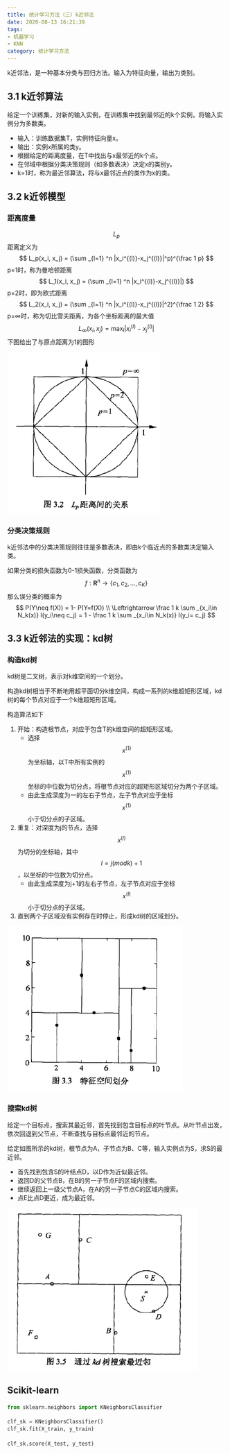 ```yaml
---
title: 统计学习方法（三）k近邻法
date: 2020-08-13 16:21:39
tags: 
- 机器学习
- KNN
category: 统计学习方法
---
```


k近邻法，是一种基本分类与回归方法。输入为特征向量，输出为类别。

<!--more-->

## 3.1 k近邻算法

给定一个训练集，对新的输入实例，在训练集中找到最邻近的k个实例，将输入实例分为多数类。

- 输入：训练数据集T，实例特征向量x。
- 输出：实例x所属的类y。
- 根据给定的距离度量，在T中找出与x最邻近的k个点。
- 在邻域中根据分类决策规则（如多数表决）决定x的类别y。
- k=1时，称为最近邻算法，将与x最邻近点的类作为x的类。

## 3.2 k近邻模型

### 距离度量

$$L_p$$距离定义为
$$
L_p(x_i, x_j) = (\sum _{l=1} ^n |x_i^{(l)}-x_j^{(l)}|^p)^{\frac 1 p}
$$
p=1时，称为曼哈顿距离
$$
L_1(x_i, x_j) = (\sum _{l=1} ^n |x_i^{(l)}-x_j^{(l)}|)
$$
p=2时，即为欧式距离
$$
L_2(x_i, x_j) = (\sum _{l=1} ^n |x_i^{(l)}-x_j^{(l)}|^2)^{\frac 1 2}
$$
p=∞时，称为切比雪夫距离，为各个坐标距离的最大值
$$
L_\infty(x_i, x_j) = \max_l |x_i^{(l)}-x_j^{(l)}|
$$
下图给出了与原点距离为1的图形

![](统计学习方法（三）k近邻法/1.png)

### 分类决策规则

k近邻法中的分类决策规则往往是多数表决，即由k个临近点的多数类决定输入类。

如果分类的损失函数为0-1损失函数，分类函数为
$$
f: \mathbf R^n \rightarrow \{c_1, c_2, ..., c_K\}
$$
那么误分类的概率为
$$
P(Y\neq f(X)) = 1- P(Y=f(X)) \\
\Leftrightarrow \frac 1 k \sum _{x_i\in N_k(x)} I(y_i\neq c_j) = 1 - \frac 1 k \sum _{x_i\in N_k(x)} I(y_i= c_j)
$$
## 3.3 k近邻法的实现：kd树

### 构造kd树

kd树是二叉树，表示对k维空间的一个划分。

构造kd树相当于不断地用超平面切分k维空间，构成一系列的k维超矩形区域，kd树的每个节点对应于一个k维超矩形区域。

构造算法如下

1. 开始：构造根节点，对应于包含T的k维空间的超矩形区域。
   - 选择$$x^{(1)}$$为坐标轴，以T中所有实例的$$x^{(1)}$$坐标的中位数为切分点，将根节点对应的超矩形区域切分为两个子区域。
   - 由此生成深度为一的左右子节点，左子节点对应于坐标$$x^{(1)}$$小于切分点的子区域。
2. 重复：对深度为j的节点，选择$$x^{(l)}$$为切分的坐标轴，其中$$l=j(mod k)+1$$，以坐标的中位数为切分点。
   - 由此生成深度为j+1的左右子节点，左子节点对应于坐标$$x^{(l)}$$小于切分点的子区域。
3. 直到两个子区域没有实例存在时停止，形成kd树的区域划分。

![](统计学习方法（三）k近邻法/2.png)

### 搜索kd树

给定一个目标点，搜索其最近邻，首先找到包含目标点的叶节点。从叶节点出发，依次回退到父节点，不断查找与目标点最邻近的节点。

给定如图所示的kd树，根节点为A，子节点为B、C等，输入实例点为S，求S的最近邻。

- 首先找到包含S的叶结点D，以D作为近似最近邻。
- 返回D的父节点B，在B的另一子节点F的区域内搜索。
- 继续返回上一级父节点A，在A的另一子节点C的区域内搜索。
- 点E比点D更近，成为最近邻。

![](统计学习方法（三）k近邻法/3.png)

## Scikit-learn

```python
from sklearn.neighbors import KNeighborsClassifier

clf_sk = KNeighborsClassifier()
clf_sk.fit(X_train, y_train)

clf_sk.score(X_test, y_test)
```

